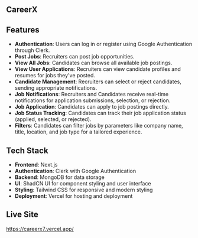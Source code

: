 ## CareerX

## Features

- **Authentication**: Users can log in or register using Google Authentication through Clerk.
- **Post Jobs**: Recruiters can post job opportunities.
- **View All Jobs**: Candidates can browse all available job postings.
- **View User Applications**: Recruiters can view candidate profiles and resumes for jobs they've posted.
- **Candidate Management**: Recruiters can select or reject candidates, sending appropriate notifications.
- **Job Notifications**: Recruiters and Candidates receive real-time notifications for application submissions, selection, or rejection.
- **Job Application**: Candidates can apply to job postings directly.
- **Job Status Tracking**: Candidates can track their job application status (applied, selected, or rejected).
- **Filters**: Candidates can filter jobs by parameters like company name, title, location, and job type for a tailored experience.

## Tech Stack

- **Frontend**: Next.js
- **Authentication**: Clerk with Google Authentication
- **Backend**: MongoDB for data storage
- **UI**: ShadCN UI for component styling and user interface
- **Styling**: Tailwind CSS for responsive and modern styling
- **Deployment**: Vercel for hosting and deployment

## Live Site

https://careerx7.vercel.app/

